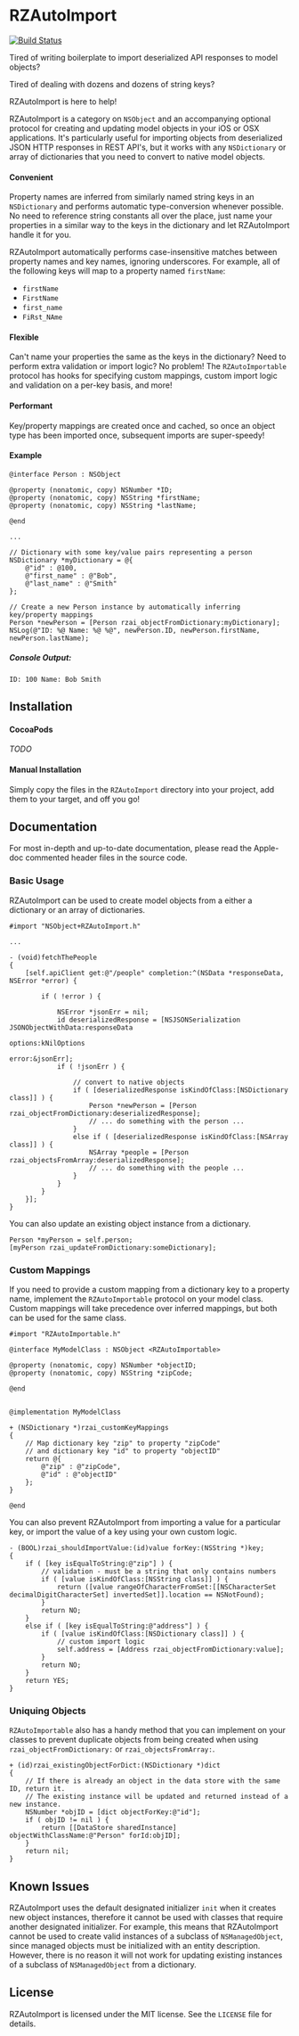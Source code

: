 RZAutoImport
============

[![Build Status](https://travis-ci.org/Raizlabs/RZAutoImport.svg)](https://travis-ci.org/Raizlabs/RZAutoImport)

Tired of writing boilerplate to import deserialized API responses to model objects? 

Tired of dealing with dozens and dozens of string keys? 

RZAutoImport is here to help!  

RZAutoImport is a category on `NSObject` and an accompanying optional protocol for creating and updating model objects in your iOS or OSX applications. It's particularly useful for importing objects from deserialized JSON HTTP responses in REST API's, but it works with any `NSDictionary` or array of dictionaries that you need to convert to native model objects.

#### Convenient

Property names are inferred from similarly named string keys in an `NSDictionary` and performs automatic type-conversion whenever possible. No need to reference string constants all over the place, just name your properties in a similar way to the keys in the dictionary and let RZAutoImport handle it for you.

RZAutoImport automatically performs case-insensitive matches between property names and key names, ignoring underscores. For example, all of the following keys will map to a property named `firstName`:

- `firstName`
- `FirstName`
- `first_name`
- `FiRst_NAme`


#### Flexible

Can't name your properties the same as the keys in the dictionary? Need to perform extra validation or import logic? No problem! The `RZAutoImportable` protocol has hooks for specifying custom mappings, custom import logic and validation on a per-key basis, and more!

#### Performant

Key/property mappings are created once and cached, so once an object type has been imported once, subsequent imports are super-speedy!

#### Example

```obj-c
@interface Person : NSObject

@property (nonatomic, copy) NSNumber *ID;
@property (nonatomic, copy) NSString *firstName;
@property (nonatomic, copy) NSString *lastName;

@end

...

// Dictionary with some key/value pairs representing a person
NSDictionary *myDictionary = @{ 
	@"id" : @100,
	@"first_name" : @"Bob",
	@"last_name" : @"Smith"
};

// Create a new Person instance by automatically inferring key/property mappings
Person *newPerson = [Person rzai_objectFromDictionary:myDictionary];
NSLog(@"ID: %@ Name: %@ %@", newPerson.ID, newPerson.firstName, newPerson.lastName);
```

##### Console Output:

```
ID: 100 Name: Bob Smith
```
## Installation

#### CocoaPods

*TODO*

#### Manual Installation

Simply copy the files in the `RZAutoImport` directory into your project, add them to your target, and off you go!

## Documentation

For most in-depth and up-to-date documentation, please read the Apple-doc commented header files in the source code.

### Basic Usage

RZAutoImport can be used to create model objects from a either a dictionary or an array of dictionaries.

```obj-c
#import "NSObject+RZAutoImport.h"

...

- (void)fetchThePeople
{
	[self.apiClient get:@"/people" completion:^(NSData *responseData, NSError *error) {
		
		if ( !error ) {
		
			NSError *jsonErr = nil;
			id deserializedResponse = [NSJSONSerialization JSONObjectWithData:responseData
                                                                      options:kNilOptions
                                                                        error:&jsonErr];
			if ( !jsonErr ) {
			
				// convert to native objects
				if ( [deserializedResponse isKindOfClass:[NSDictionary class]] ) {
					Person *newPerson = [Person rzai_objectFromDictionary:deserializedResponse];
					// ... do something with the person ...
				}
				else if ( [deserializedResponse isKindOfClass:[NSArray class]] ) {
					NSArray *people = [Person rzai_objectsFromArray:deserializedResponse];
					// ... do something with the people ...
				}
			}
		}
	}];	
}

```

You can also update an existing object instance from a dictionary.

```obj-c
Person *myPerson = self.person;
[myPerson rzai_updateFromDictionary:someDictionary];
```

### Custom Mappings

If you need to provide a custom mapping from a dictionary key to a property name, implement the `RZAutoImportable` protocol on your model class. Custom mappings will take precedence over inferred mappings, but both can be used for the same class.

```obj-c
#import "RZAutoImportable.h"

@interface MyModelClass : NSObject <RZAutoImportable>

@property (nonatomic, copy) NSNumber *objectID;
@property (nonatomic, copy) NSString *zipCode;

@end


@implementation MyModelClass

+ (NSDictionary *)rzai_customKeyMappings
{
	// Map dictionary key "zip" to property "zipCode"
	// and dictionary key "id" to property "objectID"
	return @{
		@"zip" : @"zipCode",
		@"id" : @"objectID"
	};
}

@end

```

You can also prevent RZAutoImport from importing a value for a particular key, or import the value of a key using your own custom logic. 

```obj-c
- (BOOL)rzai_shouldImportValue:(id)value forKey:(NSString *)key;
{
	if ( [key isEqualToString:@"zip"] ) {
		// validation - must be a string that only contains numbers
		if ( [value isKindOfClass:[NSString class]] ) {
			return ([value rangeOfCharacterFromSet:[[NSCharacterSet decimalDigitCharacterSet] invertedSet]].location == NSNotFound);
		}
		return NO;
	}
	else if ( [key isEqualToString:@"address"] ) {
		if ( [value isKindOfClass:[NSDictionary class]] ) {
			// custom import logic
			self.address = [Address rzai_objectFromDictionary:value];
		}
		return NO;
	}
	return YES;
}

```

### Uniquing Objects

`RZAutoImportable` also has a handy method that you can implement on your classes to prevent duplicate objects from being created when using `rzai_objectFromDictionary:` or `rzai_objectsFromArray:`.

```obj-c
+ (id)rzai_existingObjectForDict:(NSDictionary *)dict
{
	// If there is already an object in the data store with the same ID, return it.
	// The existing instance will be updated and returned instead of a new instance.
    NSNumber *objID = [dict objectForKey:@"id"];
    if ( objID != nil ) {
        return [[DataStore sharedInstance] objectWithClassName:@"Person" forId:objID];
    }
    return nil;
}
```

## Known Issues

RZAutoImport uses the default designated initializer `init` when it creates new object instances, therefore it cannot be used with classes that require another designated initializer. For example, this means that RZAutoImport cannot be used to create valid instances of a subclass of `NSManagedObject`, since managed objects must be initialized with an entity description. However, there is no reason it will not work for updating existing instances of a subclass of `NSManagedObject` from a dictionary.

## License

RZAutoImport is licensed under the MIT license. See the `LICENSE` file for details.
